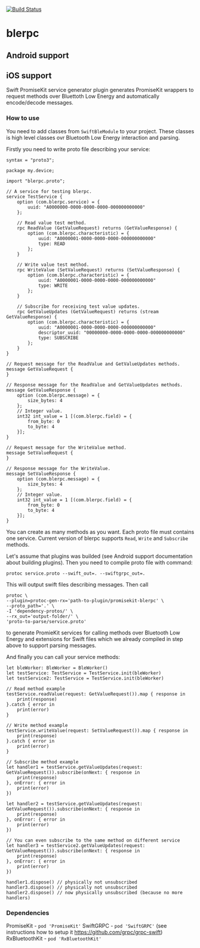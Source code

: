 [![Build Status](https://travis-ci.org/Monnoroch/blerpc-android.svg?branch=master)](https://travis-ci.org/Monnoroch/blerpc-android)

# blerpc

## Android support


## iOS support
Swift PromiseKit service generator plugin generates PromiseKit wrappers to request methods over Bluettoth Low Energy and automatically encode/decode messages.

### How to use
You need to add classes from `SwiftBleModule` to your project. These classes is high level classes ovr Bluetooth Low Energy interaction and parsing.

Firstly you need to write proto file describing your service:

```
syntax = "proto3";

package my.device;

import "blerpc.proto";

// A service for testing blerpc.
service TestService {
    option (com.blerpc.service) = {
        uuid: "A0000000-0000-0000-0000-000000000000"
    };

    // Read value test method.
    rpc ReadValue (GetValueRequest) returns (GetValueResponse) {
        option (com.blerpc.characteristic) = {
            uuid: "A0000001-0000-0000-0000-000000000000"
            type: READ
        };
    }

    // Write value test method.
    rpc WriteValue (SetValueRequest) returns (SetValueResponse) {
        option (com.blerpc.characteristic) = {
            uuid: "A0000001-0000-0000-0000-000000000000"
            type: WRITE
        };
    }

    // Subscribe for receiving test value updates.
    rpc GetValueUpdates (GetValueRequest) returns (stream GetValueResponse) {
        option (com.blerpc.characteristic) = {
            uuid: "A0000001-0000-0000-0000-000000000000"
            descriptor_uuid: "00000000-0000-0000-0000-000000000000"
            type: SUBSCRIBE
        };
    }
}

// Request message for the ReadValue and GetValueUpdates methods.
message GetValueRequest {
}

// Response message for the ReadValue and GetValueUpdates methods.
message GetValueResponse {
    option (com.blerpc.message) = {
        size_bytes: 4
    };
    // Integer value.
    int32 int_value = 1 [(com.blerpc.field) = {
        from_byte: 0
        to_byte: 4
    }];
}

// Request message for the WriteValue method.
message SetValueRequest {
}

// Response message for the WriteValue.
message SetValueResponse {
    option (com.blerpc.message) = {
        size_bytes: 4
    };
    // Integer value.
    int32 int_value = 1 [(com.blerpc.field) = {
        from_byte: 0
        to_byte: 4
    }];
}
```
You can create as many methods as you want. Each proto file must contains one service. Current version of blerpc supports `Read`, `Write` and `Subscribe` methods.

Let's assume that plugins was builded (see Android support documentation about building plugins). Then you need to compile proto file with command:

```
protoc service.proto --swift_out=. --swiftgrpc_out=.
```
This will output swift files describing messages. Then call

```
protoc \
--plugin=protoc-gen-rx='path-to-plugin/promisekit-blerpc' \
--proto_path='.' \
-I 'dependency-protos/' \
--rx_out='output-folder/' \
'proto-to-parse/service.proto'
```

to generate PromieKit services for calling methods over Bluetooth Low Energy and extensions for Swift files which we already compiled in step above to support  parsing messages.

And finally you can call your service methods:

```
let bleWorker: BleWorker = BleWorker()
let testService: TestService = TestService.init(bleWorker)
let testService2: TestService = TestService.init(bleWorker)

// Read method example
testService.readValue(request: GetValueRequest()).map { response in
    print(response)
}.catch { error in
    print(error)
}

// Write method example
testService.writeValue(request: SetValueRequest()).map { response in
    print(response)
}.catch { error in
    print(error)
}

// Subscribe method example
let handler1 = testService.getValueUpdates(request: GetValueRequest()).subscribe(onNext: { response in
    print(response)
}, onError: { error in
    print(error)
})

let handler2 = testService.getValueUpdates(request: GetValueRequest()).subscribe(onNext: { response in
    print(response)
}, onError: { error in
    print(error)
})

// You can even subscribe to the same method on different service
let handler3 = testService2.getValueUpdates(request: GetValueRequest()).subscribe(onNext: { response in
    print(response)
}, onError: { error in
    print(error)
})

handler1.dispose() // physically not unsubscribed
handler3.dispose() // physically not unsubscribed
handler2.dispose() // now physically unsubscribed (because no more handlers)

```

### Dependencies
PromiseKit - `pod 'PromiseKit'`
SwiftGRPC - `pod 'SwiftGRPC'` (see instructions how to setup it https://github.com/grpc/grpc-swift)
RxBluetoothKit - `pod 'RxBluetoothKit'`

